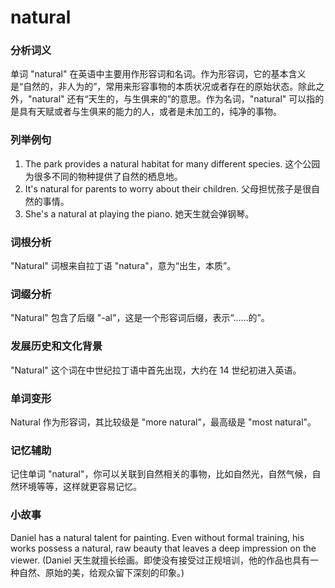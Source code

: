 # natural

### 分析词义

  

单词 "natural" 在英语中主要用作形容词和名词。作为形容词，它的基本含义是“自然的，非人为的”，常用来形容事物的本质状况或者存在的原始状态。除此之外，"natural" 还有“天生的，与生俱来的”的意思。作为名词，"natural" 可以指的是具有天赋或者与生俱来的能力的人，或者是未加工的，纯净的事物。

  

### 列举例句

  

1.  The park provides a natural habitat for many different species. 这个公园为很多不同的物种提供了自然的栖息地。
2.  It's natural for parents to worry about their children. 父母担忧孩子是很自然的事情。
3.  She's a natural at playing the piano. 她天生就会弹钢琴。

  

### 词根分析

  

"Natural" 词根来自拉丁语 "natura"，意为“出生，本质”。

  

### 词缀分析

  

"Natural" 包含了后缀 "-al"，这是一个形容词后缀，表示“......的”。

  

### 发展历史和文化背景

  

"Natural" 这个词在中世纪拉丁语中首先出现，大约在 14 世纪初进入英语。

  

### 单词变形

  

Natural 作为形容词，其比较级是 "more natural"，最高级是 "most natural"。

  

### 记忆辅助

  

记住单词 "natural"，你可以关联到自然相关的事物，比如自然光，自然气候，自然环境等等，这样就更容易记忆。

  

### 小故事

  

Daniel has a natural talent for painting. Even without formal training, his works possess a natural, raw beauty that leaves a deep impression on the viewer. (Daniel 天生就擅长绘画。即使没有接受过正规培训，他的作品也具有一种自然、原始的美，给观众留下深刻的印象。)

